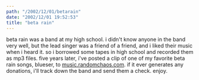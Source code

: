```yaml
---
path: "/2002/12/01/betarain" 
date: "2002/12/01 19:52:53" 
title: "beta rain" 
---
```

<p>beta rain was a band at my high school. i didn't know anyone in the band very well, but the lead singer was a friend of a friend, and i liked their music when i heard it. so i borrowed some tapes in high school and recorded them as mp3 files. five years later, i've posted a clip of one of my favorite beta rain songs, blueser, to <a href="http://music.randomchaos.com/">music.randomchaos.com</a>. if it ever generates any donations, i'll track down the band and send them a check. enjoy.</p>